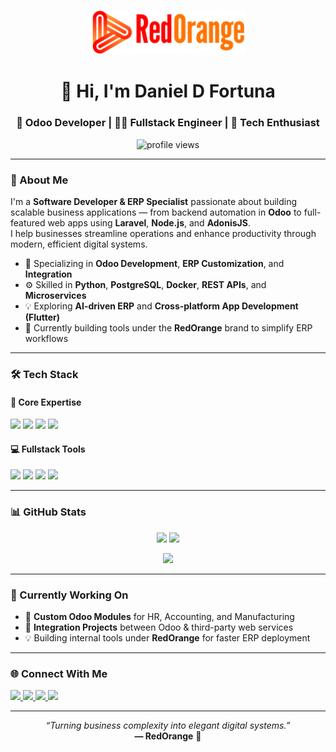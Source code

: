 <p align="center">
  <img src="logo.png" alt="RedOrange Logo" width="250"/>
</p>

<h1 align="center">👋 Hi, I'm Daniel D Fortuna</h1>
<h3 align="center">💼 Odoo Developer | 🧑‍💻 Fullstack Engineer | 🚀 Tech Enthusiast</h3>

<p align="center">
  <img src="https://komarev.com/ghpvc/?username=redoranged&label=Profile%20views&color=E44B3C&style=flat" alt="profile views" />
</p>

---

### 🌟 About Me
I'm a **Software Developer & ERP Specialist** passionate about building scalable business applications — from backend automation in **Odoo** to full-featured web apps using **Laravel**, **Node.js**, and **AdonisJS**.  
I help businesses streamline operations and enhance productivity through modern, efficient digital systems.

- 🧩 Specializing in **Odoo Development**, **ERP Customization**, and **Integration**  
- ⚙️ Skilled in **Python**, **PostgreSQL**, **Docker**, **REST APIs**, and **Microservices**  
- 💡 Exploring **AI-driven ERP** and **Cross-platform App Development (Flutter)**  
- 🚀 Currently building tools under the **RedOrange** brand to simplify ERP workflows  

---

### 🛠️ Tech Stack

#### 💜 Core Expertise
<p>
  <img src="https://img.shields.io/badge/Odoo-714B67?style=for-the-badge&logo=odoo&logoColor=white" />
  <img src="https://img.shields.io/badge/Python-3670A0?style=for-the-badge&logo=python&logoColor=ffdd54" />
  <img src="https://img.shields.io/badge/PostgreSQL-336791?style=for-the-badge&logo=postgresql&logoColor=white" />
  <img src="https://img.shields.io/badge/Docker-2496ED?style=for-the-badge&logo=docker&logoColor=white" />
</p>

#### 💻 Fullstack Tools
<p>
  <img src="https://img.shields.io/badge/Laravel-FF2D20?style=for-the-badge&logo=laravel&logoColor=white" />
  <img src="https://img.shields.io/badge/Node.js-339933?style=for-the-badge&logo=node.js&logoColor=white" />
  <img src="https://img.shields.io/badge/AdonisJS-220052?style=for-the-badge&logo=adonisjs&logoColor=white" />
  <img src="https://img.shields.io/badge/Flutter-02569B?style=for-the-badge&logo=flutter&logoColor=white" />
</p>

---

### 📊 GitHub Stats

<p align="center">
  <img height="200" src="https://github-readme-stats-kappa-eight-19.vercel.app/api?username=redoranged&show_icons=true&include_all_commits=true&count_private=true&theme=radical&hide_border=true&rank_icon=github">
  <img src="https://github-readme-stats-kappa-eight-19.vercel.app/api/top-langs/?username=redoranged&layout=compact&theme=radical&hide_border=true" height="160" />
</p>

<p align="center">
  <img src="https://github-readme-activity-graph.vercel.app/graph?username=redoranged&theme=redical&hide_border=true&area=true" />
</p>


---

### 🧠 Currently Working On
- 🧾 **Custom Odoo Modules** for HR, Accounting, and Manufacturing  
- 🧰 **Integration Projects** between Odoo & third-party web services  
- 💡 Building internal tools under **RedOrange** for faster ERP deployment  

---

### 🌐 Connect With Me
<p>
  <a href="https://linkedin.com/in/redoranged" target="_blank">
    <img src="https://img.shields.io/badge/LinkedIn-E44B3C?style=for-the-badge&logo=linkedin&logoColor=white" />
  </a>
  <a href="mailto:contact@redorange.id">
    <img src="https://img.shields.io/badge/Email-E44B3C?style=for-the-badge&logo=gmail&logoColor=white" />
  </a>
  <a href="https://github.com/redoranged">
    <img src="https://img.shields.io/badge/GitHub-E44B3C?style=for-the-badge&logo=github&logoColor=white" />
  </a>
  <a href="https://gitlab.com/redoranged">
    <img src="https://img.shields.io/badge/GitLab-E44B3C?style=for-the-badge&logo=gitlab&logoColor=white" />
  </a>
</p>

---

<p align="center">
  <i>“Turning business complexity into elegant digital systems.”</i><br>
  <b>— RedOrange</b> 🍊
</p>

